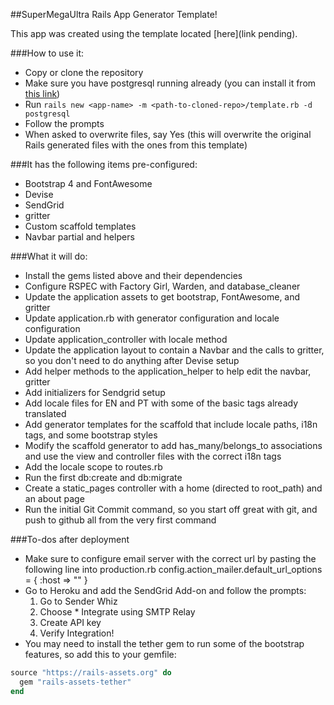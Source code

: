 ##SuperMegaUltra Rails App Generator Template!

This app was created using the template located [here](link pending).

###How to use it:

* Copy or clone the repository
* Make sure you have postgresql running already (you can install it from [this link](https://www.postgresql.org/download/macosx/))
* Run `rails new <app-name> -m <path-to-cloned-repo>/template.rb -d postgresql`
* Follow the prompts
* When asked to overwrite files, say Yes (this will overwrite the original Rails generated files with the ones from this template)

###It has the following items pre-configured:

* Bootstrap 4 and FontAwesome
* Devise
* SendGrid
* gritter
* Custom scaffold templates
* Navbar partial and helpers

###What it will do:

* Install the gems listed above and their dependencies
* Configure RSPEC with Factory Girl, Warden, and database_cleaner
* Update the application assets to get bootstrap, FontAwesome, and gritter
* Update application.rb with generator configuration and locale configuration
* Update application_controller with locale method
* Update the application layout to contain a Navbar and the calls to gritter, so you don't need to do anything after Devise setup
* Add helper methods to the application_helper to help edit the navbar, gritter
* Add initializers for Sendgrid setup
* Add locale files for EN and PT with some of the basic tags already translated
* Add generator templates for the scaffold that include locale paths, i18n tags, and some bootstrap styles
* Modify the scaffold generator to add has_many/belongs_to associations and use the view and controller files with the correct i18n tags
* Add the locale scope to routes.rb
* Run the first db:create and db:migrate
* Create a static_pages controller with a home (directed to root_path) and an about page
* Run the initial Git Commit command, so you start off great with git, and push to github all from the very first command

###To-dos after deployment

* Make sure to configure email server with the correct url by pasting the following line into production.rb
config.action_mailer.default_url_options = { :host => "<YourURLHere>" }
* Go to Heroku and add the SendGrid Add-on and follow the prompts:
  1. Go to Sender Whiz
  2. Choose * Integrate using SMTP Relay
  3. Create API key
  4. Verify Integration!
* You may need to install the tether gem to run some of the bootstrap features, so add this to your gemfile:

```ruby
source "https://rails-assets.org" do
  gem "rails-assets-tether"
end
```
